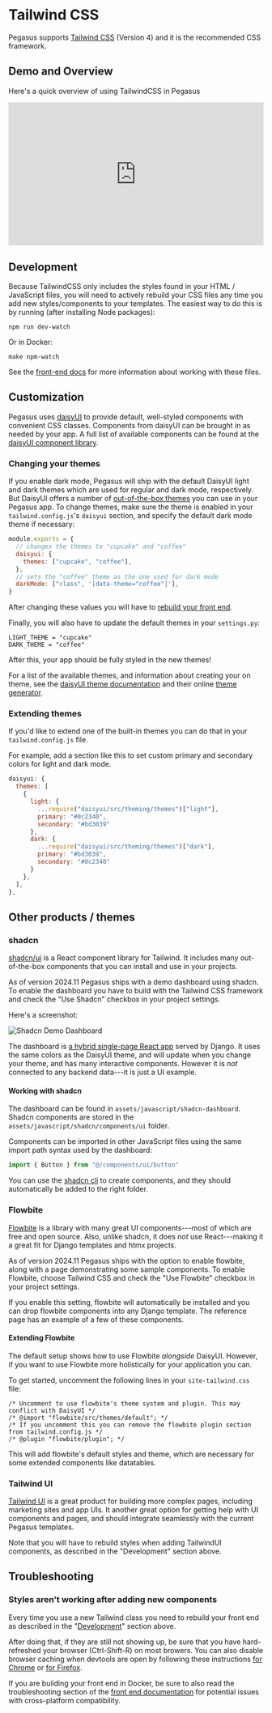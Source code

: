 # Tailwind CSS

Pegasus supports [Tailwind CSS](https://tailwindcss.com/) (Version 4) and it is the recommended CSS framework.

## Demo and Overview

Here's a quick overview of using TailwindCSS in Pegasus

<div style="position: relative; padding-bottom: 56.25%; height: 0; overflow: hidden; max-width: 100%; height: auto; margin-bottom: 1em;">
    <iframe src="https://www.youtube.com/embed/vPtxNWx21bw" frameborder="0" allowfullscreen style="position: absolute; top: 0; left: 0; width: 100%; height: 100%;"></iframe>
</div>

## Development

Because TailwindCSS only includes the styles found in your HTML / JavaScript files, you will need to actively rebuild
your CSS files any time you add new styles/components to your templates.
The easiest way to do this is by running (after installing Node packages):

```
npm run dev-watch
```

Or in Docker:

```
make npm-watch
```

See the [front-end docs](/front-end) for more information about working with these files.

## Customization

Pegasus uses [daisyUI](https://daisyui.com/) to provide default, well-styled components with convenient CSS classes.
Components from daisyUI can be brought in as needed by your app.
A full list of available components can be found at the [daisyUI component library](https://daisyui.com/components/). 


### Changing your themes

If you enable dark mode, Pegasus will ship with the default DaisyUI light and dark themes which
are used for regular and dark mode, respectively.
But DaisyUI offers a number of [out-of-the-box themes](https://daisyui.com/docs/themes/) you can use in your Pegasus app.
To change themes, make sure the theme is enabled in your `tailwind.config.js`'s `daisyui` section,
and specify the default dark mode theme if necessary:

```javascript
module.exports = {
  // changes the themes to "cupcake" and "coffee"
  daisyui: {
    themes: ["cupcake", "coffee"],
  },
  // sets the "coffee" theme as the one used for dark mode
  darkMode: ["class", '[data-theme="coffee"]'],
}
```
After changing these values you will have to [rebuild your front end](../front-end.md#building-in-development).

Finally, you will also have to update the default themes in your `settings.py`:

```
LIGHT_THEME = "cupcake"
DARK_THEME = "coffee"
```

After this, your app should be fully styled in the new themes!

For a list of the available themes, and information about creating your on theme,
see the [daisyUI theme documentation](https://daisyui.com/docs/themes/) and their online [theme generator](https://daisyui.com/theme-generator/).

### Extending themes

If you'd like to extend one of the built-in themes you can do that in your `tailwind.config.js` file.

For example, add a section like this to set custom primary and secondary colors for light and dark mode.

```javascript
daisyui: {
  themes: [
    {
      light: {
        ...require("daisyui/src/theming/themes")["light"],
        primary: "#0c2340",
        secondary: "#bd3039"
      },
      dark: {
        ...require("daisyui/src/theming/themes")["dark"],
        primary: "#bd3039",
        secondary: "#0c2340"
      }
    },
  ],
},
```

## Other products / themes

### shadcn

[shadcn/ui](https://ui.shadcn.com/) is a React component library for Tailwind.
It includes many out-of-the-box components that you can install and use in your projects.

As of version 2024.11 Pegasus ships with a demo dashboard using shadcn.
To enable the dashboard you have to build with the Tailwind CSS framework and check the "Use Shadcn"
checkbox in your project settings.

Here's a screenshot:

![Shadcn Demo Dashboard](/images/css/shadcn-demo.png)

The dashboard is [a hybrid single-page React app](https://www.saaspegasus.com/guides/modern-javascript-for-django-developers/integrating-django-react/)
served by Django.
It uses the same colors as the DaisyUI theme, and will update when you change your theme,
and has many interactive components.
However it is *not* connected to any backend data---it is just a UI example.

#### Working with shadcn

The dashboard can be found in `assets/javascript/shadcn-dashboard`.
Shadcn components are stored in the `assets/javascript/shadcn/components/ui` folder.

Components can be imported in other JavaScript files using the same import path syntax used by the dashboard:

```javascript
import { Button } from "@/components/ui/button"
```

You can use the [shadcn cli](https://ui.shadcn.com/docs/cli) to create components,
and they should automatically be added to the right folder.

### Flowbite

[Flowbite](https://flowbite.com/) is a library with many great UI components---most of which are free and open source.
Also, unlike shadcn, it does *not* use React---making it a great fit for Django templates and htmx projects.

As of version 2024.11 Pegasus ships with the option to enable flowbite, along with a page demonstrating
some sample components.
To enable Flowbite, choose Tailwind CSS and check the "Use Flowbite" checkbox in your project settings.

If you enable this setting, flowbite will automatically be installed and you can drop
flowbite components into any Django template.
The reference page has an example of a few of these components.

#### Extending Flowbite

The default setup shows how to use Flowbite *alongside* DaisyUI.
However, if you want to use Flowbite more holistically for your application you can.

To get started, uncomment the following lines in your `site-tailwind.css` file:

```
/* Uncomment to use flowbite's theme system and plugin. This may conflict with DaisyUI */
/* @import "flowbite/src/themes/default"; */
/* If you uncomment this you can remove the flowbite plugin section from tailwind.config.js */
/* @plugin "flowbite/plugin"; */
```

This will add flowbite's default styles and theme, which are necessary for some extended components like datatables.

### Tailwind UI

[Tailwind UI](https://tailwindui.com/) is a great product for building more complex pages, including marketing sites and app UIs.
It another great option for getting help with UI components and pages, and should integrate seamlessly with the current Pegasus templates.

Note that you will have to rebuild styles when adding TailwindUI components, as described in the "Development" section above.

## Troubleshooting

### Styles aren't working after adding new components

Every time you use a new Tailwind class you need to rebuild your front end as described in the "[Development](#development)" section above.

After doing that, if they are still not showing up, be sure that you have hard-refreshed your browser (Ctrl-Shift-R) on most browers.
You can also disable browser caching when devtools are open by following these instructions
[for Chrome](https://stackoverflow.com/a/23944114/8207) or [for Firefox](https://stackoverflow.com/a/48027947/8207).

If you are building your front end in Docker, be sure to also read the troubleshooting section of the [front end documentation](../front-end.md)
for potential issues with cross-platform compatibility.
